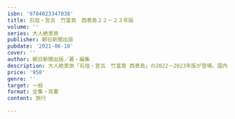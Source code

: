 ```yaml
---
isbn: '9784023347038'
title: 石垣・宮古　竹富島　西表島２２－２３年版
volume: ''
series: 大人絶景旅
publisher: 朝日新聞出版
pubdate: '2021-06-18'
cover: ''
author: 朝日新聞出版／著・編集
description: 大人絶景旅「石垣・宮古　竹富島 西表島」の2022－2023年版が登場。国内リゾート地として注目を浴びる離島の最新情報をお届け。取り外せる大判マップ付き。
price: '950'
genre: ''
target: 一般
format: 全集・双書
content: 旅行

---
```


